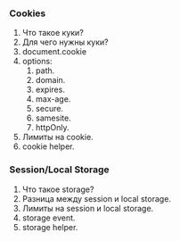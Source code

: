 ### Cookies

1. Что такое куки?
2. Для чего нужны куки?
3. document.cookie
4. options:
   1. path.
   2. domain.
   3. expires.
   4. max-age.
   5. secure.
   6. samesite.
   7. httpOnly.
5. Лимиты на cookie.
6. cookie helper.

### Session/Local Storage

1. Что такое storage?
2. Разница между session и local storage.
3. Лимиты на session и local storage.
4. storage event.
5. storage helper.
